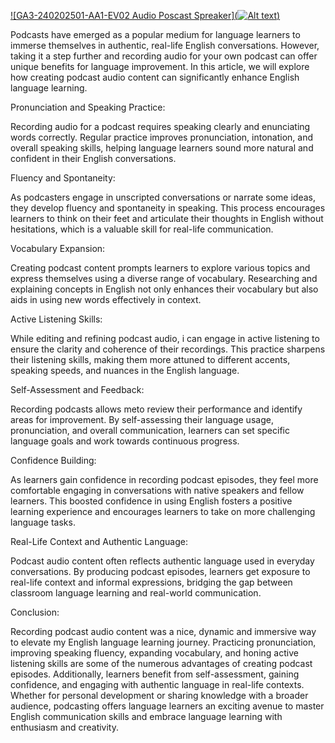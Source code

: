 
[![GA3-240202501-AA1-EV02 Audio Poscast Spreaker](![Alt text](https://seeklogo.com/images/S/spreaker-logo-19B97CF3C3-seeklogo.com.png))](https://www.spreaker.com/user/12635481/ga3-240202501-aa1-ev02-audio-jhames-meji)

Podcasts have emerged as a popular medium for language learners to immerse themselves in authentic, real-life English conversations. However, taking it a step further and recording audio for your own podcast can offer unique benefits for language improvement. In this article, we will explore how creating podcast audio content can significantly enhance English language learning.

Pronunciation and Speaking Practice:

Recording audio for a podcast requires speaking clearly and enunciating words correctly. Regular practice improves pronunciation, intonation, and overall speaking skills, helping language learners sound more natural and confident in their English conversations.

Fluency and Spontaneity:

As podcasters engage in unscripted conversations or narrate some ideas, they develop fluency and spontaneity in speaking. This process encourages learners to think on their feet and articulate their thoughts in English without hesitations, which is a valuable skill for real-life communication.

Vocabulary Expansion:

Creating podcast content prompts learners to explore various topics and express themselves using a diverse range of vocabulary. Researching and explaining concepts in English not only enhances their vocabulary but also aids in using new words effectively in context.

Active Listening Skills:

While editing and refining podcast audio, i can engage in active listening to ensure the clarity and coherence of their recordings. This practice sharpens their listening skills, making them more attuned to different accents, speaking speeds, and nuances in the English language.

Self-Assessment and Feedback:

Recording podcasts allows meto review their performance and identify areas for improvement. By self-assessing their language usage, pronunciation, and overall communication, learners can set specific language goals and work towards continuous progress.

Confidence Building:

As learners gain confidence in recording podcast episodes, they feel more comfortable engaging in conversations with native speakers and fellow learners. This boosted confidence in using English fosters a positive learning experience and encourages learners to take on more challenging language tasks.

Real-Life Context and Authentic Language:

Podcast audio content often reflects authentic language used in everyday conversations. By producing podcast episodes, learners get exposure to real-life context and informal expressions, bridging the gap between classroom language learning and real-world communication.

Conclusion:

Recording podcast audio content was a nice, dynamic and immersive way to elevate my English language learning journey. Practicing pronunciation, improving speaking fluency, expanding vocabulary, and honing active listening skills are some of the numerous advantages of creating podcast episodes. Additionally, learners benefit from self-assessment, gaining confidence, and engaging with authentic language in real-life contexts. Whether for personal development or sharing knowledge with a broader audience, podcasting offers language learners an exciting avenue to master English communication skills and embrace language learning with enthusiasm and creativity.